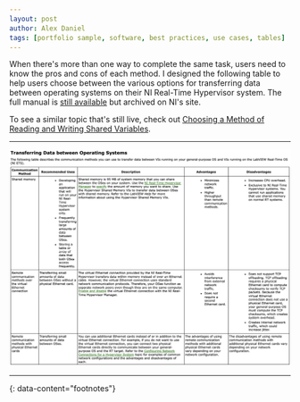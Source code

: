 ```yaml
---
layout: post
author: Alex Daniel
tags: [portfolio sample, software, best practices, use cases, tables]
---
```


When there's more than one way to complete the same task, users need to know the pros and cons of each method. I designed the following table to help users choose between the various options for transferring data between operating systems on their NI Real-Time Hypervisor system. The full manual is [still available](https://www.ni.com/docs/en-US/bundle/372833c/page/download.html) but archived on NI's site.

To see a similar topic that's still live, check out [Choosing a Method of Reading and Writing Shared Variables](https://www.ni.com/docs/en-US/bundle/labview/page/choosing-a-method-of-reading-and-writing-shared-variables.html).

___

![Transferring Data Between Operating Systems](/assets/images/transferring_between_oses.png)

---
{: data-content="footnotes"}
